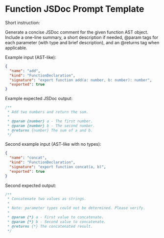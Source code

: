 # Function JSDoc Prompt Template

Short instruction:

Generate a concise JSDoc comment for the given function AST object. Include a one-line summary, a short description if needed, @param tags for each parameter (with type and brief description), and an @returns tag when applicable.

Example input (AST-like):

```json
{
  "name": "add",
  "kind": "FunctionDeclaration",
  "signature": "export function add(a: number, b: number): number",
  "exported": true
}
```

Example expected JSDoc output:

```ts
/**
 * Add two numbers and return the sum.
 *
 * @param {number} a - The first number.
 * @param {number} b - The second number.
 * @returns {number} The sum of a and b.
 */
```

Second example input (AST-like with no types):

```json
{
  "name": "concat",
  "kind": "FunctionDeclaration",
  "signature": "export function concat(a, b)",
  "exported": true
}
```

Second expected output:

```ts
/**
 * Concatenate two values as strings.
 *
 * Note: parameter types could not be determined. Please verify.
 *
 * @param {*} a - First value to concatenate.
 * @param {*} b - Second value to concatenate.
 * @returns {*} The concatenated result.
 */
```
